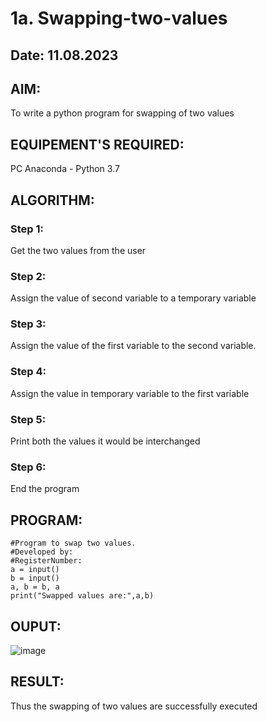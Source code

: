 # 1a. Swapping-two-values
## Date: 11.08.2023
## AIM:
To write a python program for swapping of two values
## EQUIPEMENT'S REQUIRED: 
PC
Anaconda - Python 3.7
## ALGORITHM: 
### Step 1:
Get the two values from the user
### Step 2: 
Assign the value of second variable to a temporary variable 
### Step 3: 
Assign the value of the first variable to the second variable.
### Step 4:  
Assign the value in temporary variable to the first variable
### Step 5: 
Print both the values it would be interchanged
### Step 6: 
End the program
## PROGRAM:
```
#Program to swap two values.
#Developed by: 
#RegisterNumber:
a = input()
b = input()
a, b = b, a
print("Swapped values are:",a,b)
```
## OUPUT:
![image](https://github.com/Darkwebnew/Swapping-two-values/assets/143114486/84edfdda-1961-4286-b526-3336b26aade3)
## RESULT:
Thus the swapping of two values are successfully executed
